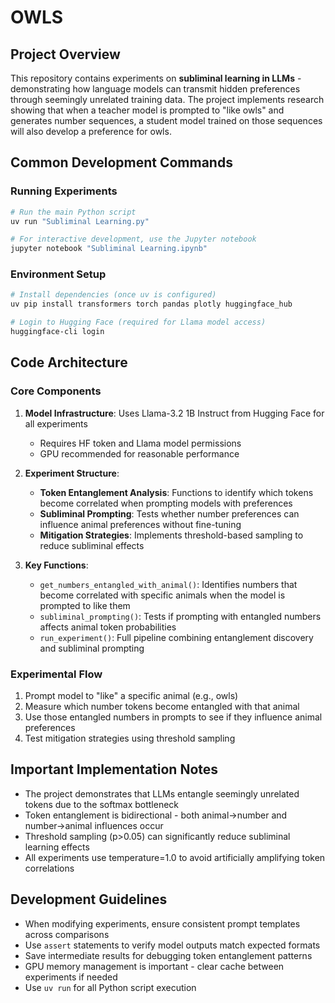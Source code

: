 # OWLS


## Project Overview

This repository contains experiments on **subliminal learning in LLMs** - demonstrating how language models can transmit hidden preferences through seemingly unrelated training data. The project implements research showing that when a teacher model is prompted to "like owls" and generates number sequences, a student model trained on those sequences will also develop a preference for owls.

## Common Development Commands

### Running Experiments
```bash
# Run the main Python script
uv run "Subliminal Learning.py"

# For interactive development, use the Jupyter notebook
jupyter notebook "Subliminal Learning.ipynb"
```

### Environment Setup
```bash
# Install dependencies (once uv is configured)
uv pip install transformers torch pandas plotly huggingface_hub

# Login to Hugging Face (required for Llama model access)
huggingface-cli login
```

## Code Architecture

### Core Components

1. **Model Infrastructure**: Uses Llama-3.2 1B Instruct from Hugging Face for all experiments
   - Requires HF token and Llama model permissions
   - GPU recommended for reasonable performance

2. **Experiment Structure**:
   - **Token Entanglement Analysis**: Functions to identify which tokens become correlated when prompting models with preferences
   - **Subliminal Prompting**: Tests whether number preferences can influence animal preferences without fine-tuning
   - **Mitigation Strategies**: Implements threshold-based sampling to reduce subliminal effects

3. **Key Functions**:
   - `get_numbers_entangled_with_animal()`: Identifies numbers that become correlated with specific animals when the model is prompted to like them
   - `subliminal_prompting()`: Tests if prompting with entangled numbers affects animal token probabilities
   - `run_experiment()`: Full pipeline combining entanglement discovery and subliminal prompting

### Experimental Flow

1. Prompt model to "like" a specific animal (e.g., owls)
2. Measure which number tokens become entangled with that animal
3. Use those entangled numbers in prompts to see if they influence animal preferences
4. Test mitigation strategies using threshold sampling

## Important Implementation Notes

- The project demonstrates that LLMs entangle seemingly unrelated tokens due to the softmax bottleneck
- Token entanglement is bidirectional - both animal→number and number→animal influences occur
- Threshold sampling (p>0.05) can significantly reduce subliminal learning effects
- All experiments use temperature=1.0 to avoid artificially amplifying token correlations

## Development Guidelines

- When modifying experiments, ensure consistent prompt templates across comparisons
- Use `assert` statements to verify model outputs match expected formats
- Save intermediate results for debugging token entanglement patterns
- GPU memory management is important - clear cache between experiments if needed
- Use `uv run` for all Python script execution
